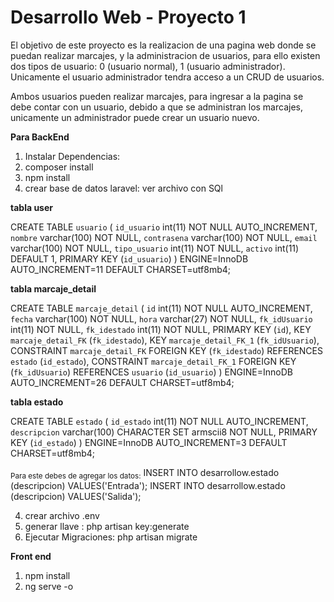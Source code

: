 # Desarrollo Web - Proyecto 1

El objetivo de este proyecto es la realizacion de una pagina web donde se puedan realizar marcajes, y la administracion de usuarios, para ello existen dos tipos de usuario: 0 (usuario normal), 1 (usuario administrador). Unicamente el usuario administrador tendra acceso a un CRUD de usuarios.

Ambos usuarios pueden realizar marcajes, para ingresar a la pagina se debe contar con un usuario, debido a que se administran los marcajes, unicamente un administrador puede crear un usuario nuevo.

**Para BackEnd** 
1. Instalar Dependencias:
  1. composer install
  2. npm install
  3. crear base de datos laravel: ver archivo con SQl
  
 **tabla user**

CREATE TABLE `usuario` (
  `id_usuario` int(11) NOT NULL AUTO_INCREMENT,
  `nombre` varchar(100) NOT NULL,
  `contrasena` varchar(100) NOT NULL,
  `email` varchar(100) NOT NULL,
  `tipo_usuario` int(11) NOT NULL,
  `activo` int(11) DEFAULT 1,
  PRIMARY KEY (`id_usuario`)
) ENGINE=InnoDB AUTO_INCREMENT=11 DEFAULT CHARSET=utf8mb4;

  **tabla marcaje_detail**

CREATE TABLE `marcaje_detail` (
  `id` int(11) NOT NULL AUTO_INCREMENT,
  `fecha` varchar(100) NOT NULL,
  `hora` varchar(27) NOT NULL,
  `fk_idUsuario` int(11) NOT NULL,
  `fk_idestado` int(11) NOT NULL,
  PRIMARY KEY (`id`),
  KEY `marcaje_detail_FK` (`fk_idestado`),
  KEY `marcaje_detail_FK_1` (`fk_idUsuario`),
  CONSTRAINT `marcaje_detail_FK` FOREIGN KEY (`fk_idestado`) REFERENCES `estado` (`id_estado`),
  CONSTRAINT `marcaje_detail_FK_1` FOREIGN KEY (`fk_idUsuario`) REFERENCES `usuario` (`id_usuario`)
) ENGINE=InnoDB AUTO_INCREMENT=26 DEFAULT CHARSET=utf8mb4;
  
  **tabla estado**

CREATE TABLE `estado` (
  `id_estado` int(11) NOT NULL AUTO_INCREMENT,
  `descripcion` varchar(100) CHARACTER SET armscii8 NOT NULL,
  PRIMARY KEY (`id_estado`)
) ENGINE=InnoDB AUTO_INCREMENT=3 DEFAULT CHARSET=utf8mb4;

<sub>Para este debes de agregar los datos:</sub>
INSERT INTO desarrollow.estado
(descripcion)
VALUES('Entrada');
INSERT INTO desarrollow.estado
(descripcion)
VALUES('Salida');


  4. crear archivo .env
  5. generar llave : php artisan key:generate
  6. Ejecutar Migraciones: php artisan migrate
 
**Front end**
1. npm install 
2. ng serve -o

